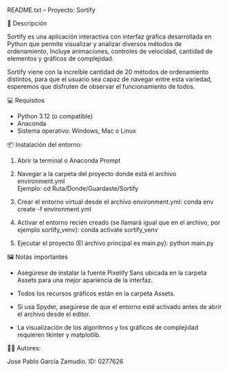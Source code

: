 README.txt – Proyecto: Sortify

🔰 Descripción

Sortify es una aplicación interactiva con interfaz gráfica desarrollada en Python que permite visualizar y analizar diversos métodos de ordenamiento, Incluye animaciones, controles de velocidad, cantidad de elementos y gráficos de complejidad.

Sortify viene con la increíble cantidad de 20 métodos de ordenamiento distintos, para que el usuario sea capaz de navegar entre esta variedad, esperemos que disfruten de observar el funcionamiento de todos.

💻 Requisitos

- Python 3.12 (o compatible)
- Anaconda
- Sistema operativo: Windows, Mac o Linux

📦 Instalación del entorno:

1. Abrir la terminal o Anaconda Prompt

2. Navegar a la carpeta del proyecto donde está el archivo environment.yml  
   Ejemplo:
   cd Ruta/Donde/Guardaste/Sortify

3. Crear el entorno virtual desde el archivo environment.yml:
   conda env create -f environment.yml

4. Activar el entorno recién creado (se llamará igual que en el archivo, por ejemplo sortify_venv):
   conda activate sortify_venv

5. Ejecutar el proyecto (El archivo principal es main.py):
   python main.py

🖼️ Notas importantes

- Asegúrese de instalar la fuente Pixelify Sans ubicada en la carpeta Assets para una mejor apariencia de la interfaz.

- Todos los recursos gráficos están en la carpeta Assets.

- Si usa Spyder, asegúrese de que el entorno esté activado antes de abrir el archivo desde el editor.

- La visualización de los algoritmos y los gráficos de complejidad requieren tkinter y matplotlib.

👨‍💻 Autores:

Jose Pablo García Zamudio.     ID: 0277626
